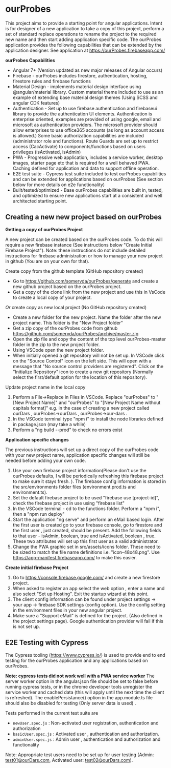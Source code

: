 # ourProbes

This project aims to provide a starting point for angular applications. Intent is for designer of a new application to take a copy of this project, perform a set of standard replace operations to rename the project to the required new name and then start adding application specific code. The ourProbes application provides the following capabilities that can be extended by the application designer. See application at https://ourProbes.firebaseapp.com/

**ourProbes Capabilities**

- Angular 7+ (Version updated as new major releases of Angular occurs)
- Firebase - ourProbes includes firestore, authentication, hosting, firestore rules and firebase functions
- Material Design - implements material design interface using @angular/material library. Custom material theme included to use as an example of extending base material design themes (Using SCSS and angular CDK features)
- Authentication - Set up to use firebase authentication and firebaseui library to provide the authentication UI elements. Authentication is enterprise oriented, examples are provided of using google, email and microsoft as authentication providers. The microsoft provider should allow enterprises to use office365 accounts (as long as account access is allowed.) Some basic authorization capabilities are included (administrator role and functions). Route Guards are set up to restrict access (CacActivate) to components/functions based on users privileges (isActivated, isAdmin)
- PWA - Progressive web application, includes a service worker, desktop images, starter page etc that is required for a well behaved PWA. Caching defined for application and data to support offline operation.
- E2E test suite - Cypress test suite included to test ourProbes capabilities and can be extended for applications based on ourProbes (See section below for more details on e2e functionality)
- Built/tested/optimized - Base ourProbes capabilities are built in, tested, and optimized to ensure new applications start at a consistent and well architected starting point.

## Creating a new new project based on ourProbes

**Getting a copy of ourProbes Project**

A new project can be created based on the ourProbes code. To do this will require a new firebase instance (See instructions below "Create Initial Firebase Project"). Note: these instructions do not include detailed instructions for firebase administration or how to manage your new project in github (You are on your own for that).

Create copy from the github template (GitHub repository created)

- Go to https://github.com/somervda/ourProbes/generate and create a new github project based on the ourProbes project.
- Get a copy of the clone link from the new project and use this in VsCode to create a local copy of your project.

_Or_ create copy as new local project (No GitHub repository created)

- Create a new folder for the new project. Name the folder after the new project name. This folder is the "New Project folder"
- Get a zip copy of the ourProbes code from github https://github.com/somervda/ourProbes/archive/master.zip
- Open the zip file and copy the content of the top level ourProbes-master folder in the zip to the new project folder.
- Using VSCode open the new project folder.
- When initially opened a git repository will not be set up. In VSCode click on the "Source Control" icon on the left side. This will open with a message that "No source control providers are registered". Click on the "Initialize Repository" icon to create a new git repository (Normally select the first/default option for the location of this repository).

Update project name in the local copy

1. Perform a File->Replace in Files in VSCode. Replace "ourProbes" to "[New Project Name]" and "ourProbes" to "[New Project Name without capitals format]" e.g. in the case of creating a new project called ourDars , ourProbes->ourDars , ourProbes->our-dars .
2. In the VSCode terminal type "npm i" to install the node libraries defined in package.json (may take a while)
3. Perform a "ng build --prod" to check no errors exist

**Application specific changes**

The previous instructions will set up a direct copy of the ourProbes code with your new project name, application specific changes will still be needed before adding your own code.

1. Use your own firebase project information(Please don't use the ourProbes defaults, I will be periodically refreshing this firebase project to make sure it stays fresh. ). The firebase config information is stored in the src/environments folder files (environment.prod.ts and environment.ts).
2. Set the default firebase project to be used "firebase use [project-id]", check the firebase project in use using "firebase list"
3. In the VSCode terminal - cd to the functions folder. Perform a "npm i", then a "npm run deploy"
4. Start the application "ng serve" and perform an eMail based login. After the first user is created go to your firebase console, go to firestore and the first user , just created, should be present. Add the following fields to that user - isAdmin, boolean, true and isActivated, boolean , true. These two attributes will set up this first user as a valid administrator.
5. Change the PWA graphic set in src/assets/icons folder. These need to be sized to match the file name definitions i.e. "icon-48x48.png". Use https://app-manifest.firebaseapp.com/ to make this easier.

**Create initial firebase Project**

1. Go to https://console.firebase.google.com/ and create a new firestore project.
2. When asked to register an app select the web option , enter a name and also select "Set up Hosting". Exit the startup wizard at this point.
3. The client config information can be found under project settings -> your app -> firebase SDK settings (config option). Use the config setting in the environment files in your new angular project.
4. Make sure a "Support eMail" is defined for the project. (Also defined in the project settings page). Google authentication provider will fail if this is not set up.

## E2E Testing with Cypress

The Cypress tooling (https://www.cypress.io/) is used to provide end to end testing for the ourProbes application and any applications based on ourProbes.

**Note: cypress tests did not work well with a PWA service worker**
The server worker option in the angular.json file should be set to false before running cypress tests, or in the chrome developer tools unregister the service worker and cached data (this will apply until the next time the client is refreshed). The enablePersistance() option in the app.module.ts file should also be disabled for testing (Only server data is used) .

Tests performed in the current test suite are

- `newUser.spec.js` : Non-activated user registration, authentication and authorization
- `basicUser.spec.js` : Activated user , authentication and authorization.
- `adminUser.spec.js` : Admin user , authentication and authorization and functionality

Note: Appropriate test users need to be set up for user testing (Admin: test01@ourDars.com, Activated user: test02@ourDars.com).
